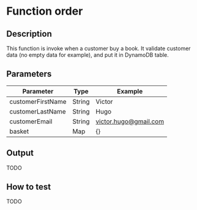 # Function order

## Description

This function is invoke when a customer buy a book. It validate customer data (no empty data for example), and put it in DynamoDB table.

## Parameters

| Parameter         | Type   | Example               |
|-------------------|--------|-----------------------|
| customerFirstName | String | Victor                |
| customerLastName  | String | Hugo                  |
| customerEmail     | String | victor.hugo@gmail.com |
| basket            | Map    | {}                    |

## Output

TODO

## How to test

TODO
